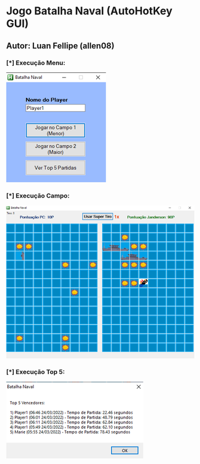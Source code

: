# Jogo Batalha Naval (AutoHotKey GUI)
## Autor: Luan Fellipe (allen08)

### [*] Execução Menu:

![Alt text](Screenshots\ExecucaoMenu.png "Title")

### [*] Execução Campo:

![Alt text](Screenshots\ExecucaoCampo2.png "Title")

### [*] Execução Top 5:

![Alt text](Screenshots\ExecucaoTop5.png "Title")
